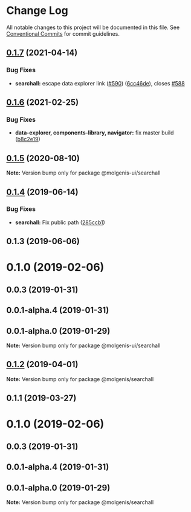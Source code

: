 # Change Log

All notable changes to this project will be documented in this file.
See [Conventional Commits](https://conventionalcommits.org) for commit guidelines.

## [0.1.7](https://github.com/molgenis/molgenis-frontend/compare/@molgenis-ui/searchall@0.1.6...@molgenis-ui/searchall@0.1.7) (2021-04-14)


### Bug Fixes

* **searchall:** escape data explorer link ([#590](https://github.com/molgenis/molgenis-frontend/issues/590)) ([6cc46de](https://github.com/molgenis/molgenis-frontend/commit/6cc46de50dd66aeabe403b72b557df0f591f4b9b)), closes [#588](https://github.com/molgenis/molgenis-frontend/issues/588)





## [0.1.6](https://github.com/molgenis/molgenis-frontend/compare/@molgenis-ui/searchall@0.1.5...@molgenis-ui/searchall@0.1.6) (2021-02-25)


### Bug Fixes

* **data-explorer, components-library, navigator:** fix master build ([b8c2e19](https://github.com/molgenis/molgenis-frontend/commit/b8c2e19ff04b1b859a4e41de28d7e852770ec883))





## [0.1.5](https://github.com/molgenis/molgenis-frontend/compare/@molgenis-ui/searchall@0.1.4...@molgenis-ui/searchall@0.1.5) (2020-08-10)

**Note:** Version bump only for package @molgenis-ui/searchall





## [0.1.4](https://github.com/molgenis/molgenis-frontend/compare/@molgenis-ui/searchall@0.1.3...@molgenis-ui/searchall@0.1.4) (2019-06-14)


### Bug Fixes

* **searchall:** Fix public path ([285ccb1](https://github.com/molgenis/molgenis-frontend/commit/285ccb1))





## 0.1.3 (2019-06-06)



# 0.1.0 (2019-02-06)



## 0.0.3 (2019-01-31)



## 0.0.1-alpha.4 (2019-01-31)



## 0.0.1-alpha.0 (2019-01-29)

**Note:** Version bump only for package @molgenis-ui/searchall





## [0.1.2](https://github.com/molgenis/molgenis-frontend/compare/@molgenis/searchall@0.1.1...@molgenis/searchall@0.1.2) (2019-04-01)

**Note:** Version bump only for package @molgenis/searchall





## 0.1.1 (2019-03-27)



# 0.1.0 (2019-02-06)



## 0.0.3 (2019-01-31)



## 0.0.1-alpha.4 (2019-01-31)



## 0.0.1-alpha.0 (2019-01-29)

**Note:** Version bump only for package @molgenis/searchall
